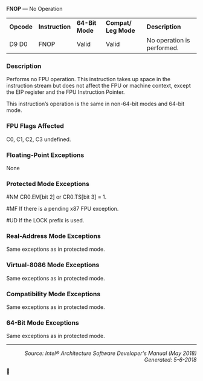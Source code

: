 <b>FNOP</b> — No Operation
<table>
	<tr>
		<td><b>Opcode</b></td>
		<td><b>Instruction</b></td>
		<td><b>64-Bit Mode</b></td>
		<td><b>Compat/ Leg Mode</b></td>
		<td><b>Description</b></td>
	</tr>
	<tr>
		<td>D9 D0</td>
		<td>FNOP</td>
		<td>Valid</td>
		<td>Valid</td>
		<td>No operation is performed.</td>
	</tr>
</table>


### Description
Performs no FPU operation. This instruction takes up space in the instruction stream but does not affect the FPU or
machine context, except the EIP register and the FPU Instruction Pointer.

This instruction’s operation is the same in non-64-bit modes and 64-bit mode.

### FPU Flags Affected

C0, C1, C2, C3 undefined.

### Floating-Point Exceptions

None

### Protected Mode Exceptions

<p>#NM
CR0.EM[bit 2] or CR0.TS[bit 3] = 1.
<p>#MF
If there is a pending x87 FPU exception.
<p>#UD
If the LOCK prefix is used.

### Real-Address Mode Exceptions

Same exceptions as in protected mode.

### Virtual-8086 Mode Exceptions

Same exceptions as in protected mode.

### Compatibility Mode Exceptions

Same exceptions as in protected mode.

### 64-Bit Mode Exceptions

Same exceptions as in protected mode.

 --- 
<p align="right"><i>Source: Intel® Architecture Software Developer's Manual (May 2018)<br>Generated: 5-6-2018</i></p>

